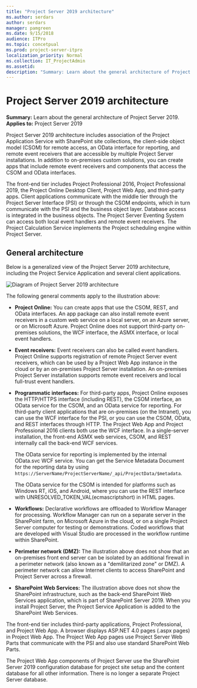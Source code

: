 ```yaml
---
title: "Project Server 2019 architecture"
ms.author: serdars
author: serdars
manager: pamgreen
ms.date: 9/15/2018
audience: ITPro
ms.topic: concetpual
ms.prod: project-server-itpro
localization_priority: Normal
ms.collection: IT_ProjectAdmin
ms.assetid: 
description: "Summary: Learn about the general architecture of Project Server 2019."
---
```


# Project Server 2019 architecture
 
 **Summary:** Learn about the general architecture of Project Server 2019.<br/>
**Applies to:** Project Server 2019
  
Project Server 2019 architecture includes association of the Project Application Service with SharePoint site collections, the client-side object model (CSOM) for remote access, an OData interface for reporting, and remote event receivers that are accessible by multiple Project Server installations. In addition to on-premises custom solutions, you can create apps that include remote event receivers and components that access the CSOM and OData interfaces.
  
The front-end tier includes Project Professional 2016, Project Professional 2019, the Project Online Desktop Client, Project Web App, and third-party apps. Client applications communicate with the middle tier through the Project Server Interface (PSI) or through the CSOM endpoints, which in turn communicate with the PSI and the business object layer. Database access is integrated in the business objects. The Project Server Eventing System can access both local event handlers and remote event receivers. The Project Calculation Service implements the Project scheduling engine within Project Server.
  
## General architecture
<a name="pj15_Architecture_General"> </a>

Below is a generalized view of the Project Server 2019 architecture, including the Project Service Application and several client applications.
  
![Diagram of Project Server 2019 architecture](images/ProjServ2019_arch.png)
  
The following general comments apply to the illustration above:
  
- **Project Online:** You can create apps that use the CSOM, REST, and OData interfaces. An app package can also install remote event receivers in a custom web service on a local server, on an Azure server, or on Microsoft Azure. Project Online does not support third-party on-premises solutions, the WCF interface, the ASMX interface, or local event handlers.
    
- **Event receivers:** Event receivers can also be called event handlers. Project Online supports registration of remote Project Server event receivers, which can be used by a Project Web App instance in the cloud or by an on-premises Project Server installation. An on-premises Project Server installation supports remote event receivers and local full-trust event handlers.
    
- **Programmatic interfaces:** For third-party apps, Project Online exposes the HTTP/HTTPS interface (including REST), the CSOM interface, an OData service for the CSOM, and an OData service for reporting. For third-party client applications that are on-premises (on the Intranet), you can use the WCF interface for the PSI, or you can use the CSOM, OData, and REST interfaces through HTTP. The Project Web App and Project Professional 2016 clients both use the WCF interface. In a single-server installation, the front-end ASMX web services, CSOM, and REST internally call the back-end WCF services.
    
    The OData service for reporting is implemented by the internal OData.svc WCF service. You can get the Service Metadata Document for the reporting data by using  `https://ServerName/ProjectServerName/_api/ProjectData/$metadata`. 
    
    The OData service for the CSOM is intended for platforms such as Windows RT, iOS, and Android, where you can use the REST interface with UNRESOLVED_TOKEN_VAL(ecmascriptshort) in HTML pages. 
    
- **Workflows:** Declarative workflows are offloaded to Workflow Manager for processing. Workflow Manager can run on a separate server in the SharePoint farm, on Microsoft Azure in the cloud, or on a single Project Server computer for testing or demonstrations. Coded workflows that are developed with Visual Studio are processed in the workflow runtime within SharePoint.
    
- **Perimeter network (DMZ):** The illustration above does not show that an on-premises front end server can be isolated by an additional firewall in a perimeter network (also known as a "demilitarized zone" or DMZ). A perimeter network can allow Internet clients to access SharePoint and Project Server across a firewall.
    
- **SharePoint Web Services:** The illustration above does not show the SharePoint infrastructure, such as the back-end SharePoint Web Services application, which is part of SharePoint Server 2019. When you install Project Server, the Project Service Application is added to the SharePoint Web Services.
    
The front-end tier includes third-party applications, Project Professional, and Project Web App. A browser displays ASP.NET 4.0 pages (.aspx pages) in Project Web App. The Project Web App pages use Project Server Web Parts that communicate with the PSI and also use standard SharePoint Web Parts. 
  
The Project Web App components of Project Server use the SharePoint Server 2019 configuration database for project site setup and the content database for all other information. There is no longer a separate Project Server database.
  


